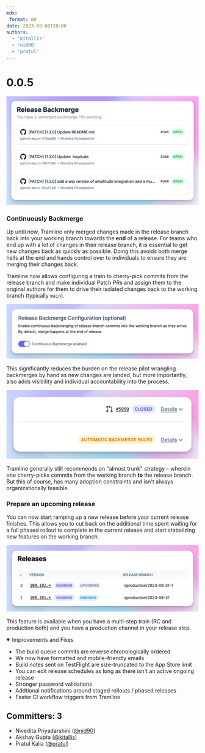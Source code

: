 ```yaml
---
mdx:
 format: md
date: 2023-09-08T20:00
authors:
  - 'kitallis'
  - 'nid90'
  - 'pratul'
---
```


# 0.0.5

<!-- truncate -->

![](../../static/img/changelog/release-backmerge-prs.png)

### Continuously Backmerge

Up until now, Tramline only merged changes made in the release branch back into your working branch towards the **end** of a release. For teams who end up with a lot of changes in their release branch, it is essential to get new changes back as quickly as possible. Doing this avoids both merge hells at the end and hands control over to individuals to ensure they are merging their changes back.

Tramline now allows configuring a train to cherry-pick commits from the release branch and make individual Patch PRs and assign them to the original authors for them to drive their isolated changes back to the working branch (typically `main`).

![](../../static/img/changelog/release-backmerge.png)

This significantly reduces the burden on the release pilot wrangling backmerges by hand as new changes are landed, but more importantly, also adds visibility and individual accountability into the process.

![](../../static/img/changelog/backmerge-failure.png)

Tramline generally still recommends an "almost trunk" strategy – wherein one cherry-picks commits from the working branch **to** the release branch. But this of course, has many adoption constraints and isn't always organizationally feasible.

### Prepare an upcoming release

You can now start ramping up a new release before your current release finishes. This allows you to cut back on the additional time spent waiting for a full phased rollout to complete in the current release and start stabalizing new features on the working branch.

![](../../static/img/changelog/upcoming-release.png)

This feature is available when you have a multi-step train (RC and production both) and you have a production channel in your release step.

<details open>
<summary>Improvements and Fixes</summary>

- The build queue commits are reverse chronologically ordered
- We now have formatted and mobile-friendly emails
- Build notes sent on TestFlight are size-truncated to the App Store limit
- You can edit release schedules as long as there isn't an active ongoing release
- Stronger password validations
- Addtional notifications around staged rollouts / phased releases
- Faster CI workflow triggers from Tramline

</details>

## Committers: 3

- Nivedita Priyadarshini ([@nid90](https://github.com/nid90))
- Akshay Gupta ([@kitallis](https://github.com/kitallis))
- Pratul Kalia ([@pratul](https://github.com/pratul))

<endcommiters/>